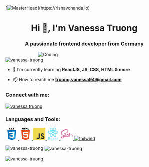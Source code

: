[![MasterHead](https://1.bp.blogspot.com/-7A4WynwLsM...)](https://rishavchanda.io)
<h1 align="center">Hi 👋, I'm Vanessa Truong</h1>
<h3 align="center">A passionate frontend developer from Germany</h3>
<img align="right" alt="Coding" width="400" src="https://media.licdn.com/dms/image/C5122AQFUD_lQiJAAHA/feedshare-shrink_2048_1536/0/1587462550906?e=2147483647&v=beta&t=wqSCHv_uboRXEdIntjNe6CF-gENURhg8hi7vsDtQ09w">


<p align="left"> <img src="https://komarev.com/ghpvc/?username=vanessa-truong&label=Profile%20views&color=0e75b6&style=flat" alt="vanessa-truong" /> </p>

- 🌱 I’m currently learning **ReactJS, JS, CSS, HTML & more**

- 📫 How to reach me **truong.vanessa94@gmail.com**

<h3 align="left">Connect with me:</h3>
<p align="left">
<a href="https://linkedin.com/in/vanessa truong" target="blank"><img align="center" src="https://raw.githubusercontent.com/rahuldkjain/github-profile-readme-generator/master/src/images/icons/Social/linked-in-alt.svg" alt="vanessa truong" height="30" width="40" /></a>
</p>

<h3 align="left">Languages and Tools:</h3>
<p align="left"> <a href="https://www.w3schools.com/css/" target="_blank" rel="noreferrer"> <img src="https://raw.githubusercontent.com/devicons/devicon/master/icons/css3/css3-original-wordmark.svg" alt="css3" width="40" height="40"/> </a> <a href="https://www.w3.org/html/" target="_blank" rel="noreferrer"> <img src="https://raw.githubusercontent.com/devicons/devicon/master/icons/html5/html5-original-wordmark.svg" alt="html5" width="40" height="40"/> </a> <a href="https://developer.mozilla.org/en-US/docs/Web/JavaScript" target="_blank" rel="noreferrer"> <img src="https://raw.githubusercontent.com/devicons/devicon/master/icons/javascript/javascript-original.svg" alt="javascript" width="40" height="40"/> </a> <a href="https://reactjs.org/" target="_blank" rel="noreferrer"> <img src="https://raw.githubusercontent.com/devicons/devicon/master/icons/react/react-original-wordmark.svg" alt="react" width="40" height="40"/> </a> <a href="https://sass-lang.com" target="_blank" rel="noreferrer"> <img src="https://raw.githubusercontent.com/devicons/devicon/master/icons/sass/sass-original.svg" alt="sass" width="40" height="40"/> </a> <a href="https://tailwindcss.com/" target="_blank" rel="noreferrer"> <img src="https://www.vectorlogo.zone/logos/tailwindcss/tailwindcss-icon.svg" alt="tailwind" width="40" height="40"/> </a> </p>

<p><img align="left" src="https://github-readme-stats.vercel.app/api/top-langs?username=vanessa-truong&show_icons=true&locale=en&layout=compact" alt="vanessa-truong" /></p>

<p>&nbsp;<img align="center" src="https://github-readme-stats.vercel.app/api?username=vanessa-truong&show_icons=true&locale=en" alt="vanessa-truong" /></p>

<p><img align="center" src="https://github-readme-streak-stats.herokuapp.com/?user=vanessa-truong&" alt="vanessa-truong" /></p>

